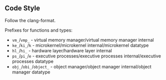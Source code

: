 Code Style
----------

Follow the clang-format.

Prefixes for functions and types:
 - `vm_`/`vmp_` - virtual memory manager/virtual memory manager internal
 - `ke_`/`ki_`/`k` - microkernel/microkernel internal/microkernel datatype
 - `hl_`/`hi_` - hardware layer/hardware layer internal
 - `ps_`/`pi_`/`e` - executive processes/executive processes internal/executive
 processes datatype
 - `obj_`/`obi_`/`object_` - object manager/object manager internal/object
 manager datatype
